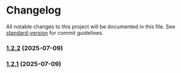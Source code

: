 # Changelog

All notable changes to this project will be documented in this file. See [standard-version](https://github.com/conventional-changelog/standard-version) for commit guidelines.

### [1.2.2](https://github.com/sixi3/design-tokens-sync/compare/v1.2.1...v1.2.2) (2025-07-09)

### [1.2.1](https://github.com/sixi3/design-tokens-sync/compare/v1.2.0...v1.2.1) (2025-07-09)

